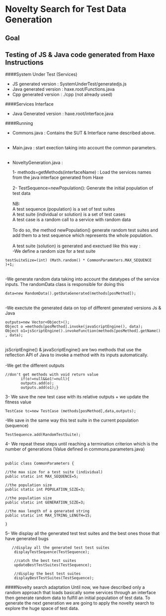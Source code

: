 Novelty Search for Test Data Generation
=================================
Goal
-----
Testing of JS & Java code generated from Haxe
Instructions
-----
####System Under Test (Services)
- JS generated version : SystemUnderTest/generatedjs.js 
- Java generated version : haxe.root/Functions.java
- Cpp generated version : ./cpp (not already used)

####Services Interface
- Java Generated version : haxe.root/interface.java

####Running
- Commons.java : Contains the SUT & Interface name described above.<br><br>
- Main.java : start exection taking into account the common parameters.<br><br>
- NoveltyGeneration.java :<br>
  
  1- methods=getMethods(interfaceName) : Load the services names from the java interface generated from Haxe<br><br>
  2- TestSequence=newPopulation(): Generate the initial population of test data<br><br>
NB: <br>
A test sequence (population) is a set of test suites <br>
A test suite (individual or solution) is a set of test cases <br>
A test case is a random call to a service with random data<br><br>
To do so, the method newPopulation() generate random test suites and add them to a test sequence which represents the whole population.<br><br>
A test suite (solution) is generated and exectued like this way : <br>
-We define a random size for a test suite<br>

```
testSuiteSize=(int) (Math.random() * CommonParameters.MAX_SEQUENCE )+1;
  ```
  <br>
-We generate random data taking into account the datatypes of the service inputs. The randomData class is responsible for doing this<br>

```
data=new RandomData().getDataGenerated(methods[posMethod]);
```
<br>
 -We exectute the generated data on top of different generated versions Js & Java<br>
 
 ``` 
outputs=new Vector<Object>();
Object o =methods[posMethod].invoke(javaScriptEngine(), data);
Object o1=jsScriptEngine().invokeFunction(methods[posMethod].getName() , data);
```
<br>
jsScriptEngine() & javaScriptEngine() are two methods that use the reflection API of Java to invoke a method with its inputs automatically. <br><br>
-We get the different outputs

 ``` 
 //don't get methods with void return value
	    if(o!=null&&o1!=null){
	    outputs.add(o);
	    outputs.add(o1);}
``` 

  3- We save the new test case with its relative outputs + we update the fitness value

 ``` 
TestCase tc=new TestCase (methods[posMethod],data,outputs);
 ``` 
 -We save in the same way this test suite in the current population (sequence)
 
  ``` 
 TestSequence.add(RandomTestSuite);
  ``` 
  4- We repeat these steps until reaching a termination criterion which is the number of generations (Value defined in commons.parameters.java)<br><br>
  
  	
	public class CommonParameters {
	
	//the max size for a test suite (individual)
	public static int MAX_SEQUENCE=5;
	
	//the population size
	public static int POPULATION_SIZE=3;
	
	//the population size
	public static int GENERATION_SIZE=3;
	
	//the max length of a generated string
	public static int MAX_STRING_LENGTH=15;
	
	}
	

  5- We display all the generated test test suites and the best ones those that have generated bugs
  
     
       //display all the generated test test suites
		displayTestSequence(TestSequence);
		
		//catch the best test suites
		updateBestTestSuites(TestSequence);

		//display the best test suites
		displayBestTestSuites(TestSequence);
		
####Novelty search adaptation
Until now, we have described only a random approach that loads basically some services through an interface then generate random data to fulfill an initial population of test data. To generate the next generation we are going to apply the novelty search to explore the huge space of test data.
		 